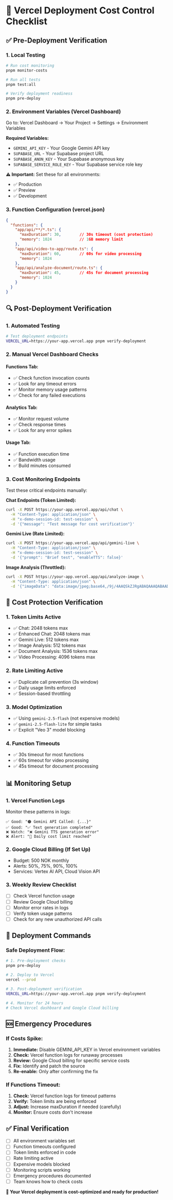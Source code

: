 # 🚀 Vercel Deployment Cost Control Checklist

## ✅ **Pre-Deployment Verification**

### **1. Local Testing**
```bash
# Run cost monitoring
pnpm monitor-costs

# Run all tests
pnpm test:all

# Verify deployment readiness
pnpm pre-deploy
```

### **2. Environment Variables (Vercel Dashboard)**
Go to: Vercel Dashboard → Your Project → Settings → Environment Variables

**Required Variables:**
- `GEMINI_API_KEY` - Your Google Gemini API key
- `SUPABASE_URL` - Your Supabase project URL  
- `SUPABASE_ANON_KEY` - Your Supabase anonymous key
- `SUPABASE_SERVICE_ROLE_KEY` - Your Supabase service role key

**⚠️ Important:** Set these for all environments:
- ✅ Production
- ✅ Preview  
- ✅ Development

### **3. Function Configuration (vercel.json)**
```json
{
  "functions": {
    "app/api/**/*.ts": {
      "maxDuration": 30,        // 30s timeout (cost protection)
      "memory": 1024            // 1GB memory limit
    },
    "app/api/video-to-app/route.ts": {
      "maxDuration": 60,        // 60s for video processing
      "memory": 1024
    },
    "app/api/analyze-document/route.ts": {
      "maxDuration": 45,        // 45s for document processing
      "memory": 1024
    }
  }
}
```

## 🔍 **Post-Deployment Verification**

### **1. Automated Testing**
```bash
# Test deployment endpoints
VERCEL_URL=https://your-app.vercel.app pnpm verify-deployment
```

### **2. Manual Vercel Dashboard Checks**

#### **Functions Tab:**
- ✅ Check function invocation counts
- ✅ Look for any timeout errors
- ✅ Monitor memory usage patterns
- ✅ Check for any failed executions

#### **Analytics Tab:**
- ✅ Monitor request volume
- ✅ Check response times
- ✅ Look for any error spikes

#### **Usage Tab:**
- ✅ Function execution time
- ✅ Bandwidth usage
- ✅ Build minutes consumed

### **3. Cost Monitoring Endpoints**

Test these critical endpoints manually:

**Chat Endpoints (Token Limited):**
```bash
curl -X POST https://your-app.vercel.app/api/chat \
  -H "Content-Type: application/json" \
  -H "x-demo-session-id: test-session" \
  -d '{"message": "Test message for cost verification"}'
```

**Gemini Live (Rate Limited):**
```bash
curl -X POST https://your-app.vercel.app/api/gemini-live \
  -H "Content-Type: application/json" \
  -H "x-demo-session-id: test-session" \
  -d '{"prompt": "Brief test", "enableTTS": false}'
```

**Image Analysis (Throttled):**
```bash
curl -X POST https://your-app.vercel.app/api/analyze-image \
  -H "Content-Type: application/json" \
  -d '{"imageData": "data:image/jpeg;base64,/9j/4AAQSkZJRgABAQAAAQABAAD//2Q==", "type": "webcam"}'
```

## 🚨 **Cost Protection Verification**

### **1. Token Limits Active**
- ✅ Chat: 2048 tokens max
- ✅ Enhanced Chat: 2048 tokens max  
- ✅ Gemini Live: 512 tokens max
- ✅ Image Analysis: 512 tokens max
- ✅ Document Analysis: 1536 tokens max
- ✅ Video Processing: 4096 tokens max

### **2. Rate Limiting Active**
- ✅ Duplicate call prevention (3s window)
- ✅ Daily usage limits enforced
- ✅ Session-based throttling

### **3. Model Optimization**
- ✅ Using `gemini-2.5-flash` (not expensive models)
- ✅ `gemini-2.5-flash-lite` for simple tasks
- ✅ Explicit "Veo 3" model blocking

### **4. Function Timeouts**
- ✅ 30s timeout for most functions
- ✅ 60s timeout for video processing
- ✅ 45s timeout for document processing

## 📊 **Monitoring Setup**

### **1. Vercel Function Logs**
Monitor these patterns in logs:
```
✅ Good: "🟠 Gemini API Called: {...}"
✅ Good: "✅ Text generation completed"
❌ Watch: "❌ Gemini TTS generation error"
❌ Alert: "🚫 Daily cost limit reached"
```

### **2. Google Cloud Billing (If Set Up)**
- Budget: 500 NOK monthly
- Alerts: 50%, 75%, 90%, 100%
- Services: Vertex AI API, Cloud Vision API

### **3. Weekly Review Checklist**
- [ ] Check Vercel function usage
- [ ] Review Google Cloud billing
- [ ] Monitor error rates in logs
- [ ] Verify token usage patterns
- [ ] Check for any new unauthorized API calls

## 🚀 **Deployment Commands**

### **Safe Deployment Flow:**
```bash
# 1. Pre-deployment checks
pnpm pre-deploy

# 2. Deploy to Vercel
vercel --prod

# 3. Post-deployment verification  
VERCEL_URL=https://your-app.vercel.app pnpm verify-deployment

# 4. Monitor for 24 hours
# Check Vercel dashboard and Google Cloud billing
```

## 🆘 **Emergency Procedures**

### **If Costs Spike:**
1. **Immediate:** Disable GEMINI_API_KEY in Vercel environment variables
2. **Check:** Vercel function logs for runaway processes
3. **Review:** Google Cloud billing for specific service costs
4. **Fix:** Identify and patch the source
5. **Re-enable:** Only after confirming the fix

### **If Functions Timeout:**
1. **Check:** Vercel function logs for timeout patterns
2. **Verify:** Token limits are being enforced
3. **Adjust:** Increase maxDuration if needed (carefully)
4. **Monitor:** Ensure costs don't increase

## ✅ **Final Verification**

- [ ] All environment variables set
- [ ] Function timeouts configured
- [ ] Token limits enforced in code
- [ ] Rate limiting active
- [ ] Expensive models blocked
- [ ] Monitoring scripts working
- [ ] Emergency procedures documented
- [ ] Team knows how to check costs

**🎉 Your Vercel deployment is cost-optimized and ready for production!**